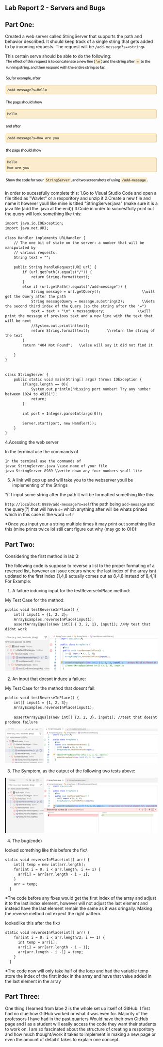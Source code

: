 Lab Report 2 - Servers and Bugs
---

Part One:
---
Created a web server called StringServer that supports the path and behavior described. It should keep track of a single string that gets added to by incoming requests. The request will be `/add-message?s=<string>`

This certain serve should be able to do the following:
![Image](contain.png)

in order to sucessfully complete this:
1.Go to Visual Studio Code and open a file titled as "Wavlet" or a resporitory and unzip it
2.Create a new file and name it however youll like mine is titled "StringServer.java" (make sure it is a java file (add the .java at the end))
3.Code in order to succesffully print out the query will look something like this:

```
import java.io.IOException;
import java.net.URI;

class Handler implements URLHandler {
    // The one bit of state on the server: a number that will be manipulated by
    // various requests.
    String text = "";

    public String handleRequest(URI url) {
        if (url.getPath().equals("/")) {
            return String.format(text);
        }
        else if (url.getPath().equals("/add-message")) {
            String message = url.getQuery();                   \\will get the Query after the path
            String messageQuery = message.substring(2);        \\Gets the second third index of the Query (so the string after the "=")
            text = text + "\n" + messageQuery;               \\will print the message of previous text and a new line with the text that will be next
            //System.out.println(text);
            return String.format(text);        \\return the string of the text
        } 
        return "404 Not Found";   \\else will say it did not find it 
    
    }
}


class StringServer {
    public static void main(String[] args) throws IOException {
        if(args.length == 0){
            System.out.println("Missing port number! Try any number between 1024 to 49151");
            return;
        }

        int port = Integer.parseInt(args[0]);

        Server.start(port, new Handler());
    }
}

```

4.Acessing the web server

In the terminal use the commands of 

```
In the terminal use the commands of 
javac StringServer.java \\use name of your file
java StringServer 8989 \\write down any four numbers youll like
```

5. A link will pop up and will take you to the webserver youll be implementing of the Strings


*if I input some string after the path it will be formatted something like this:

`http://localhost:8989/add-message?s=self`the path being `add-message` and the query(?) that will have `s=` which anything after will be whats printed
which in this case is the word `self`



*Once you input your a string multiple times it may print out something like this (mine prints twice lol still cant figure out why (may go to OH)): 




Part Two:
---
Considering the first method in lab 3:

The following code is suppose to reverse a list to the proper formating of a reversed list, however an issue occurs where the last index of the array isnt updated to the first index (1,4,8 actually comes out as 8,4,8 instead of 8,4,1) For Example:

1. A failure inducing input for the testReverseInPlace method:

My Test Case for the method:
```
public void testReverseInPlace() {
    int[] input1 = {1, 2, 3};
    ArrayExamples.reverseInPlace(input1);
    assertArrayEquals(new int[] { 3, 2, 1}, input1); //My test that didnt work 
```
![Image](failedtest.png)

2. An input that doesnt induce a failure:

My Test Case for the method that doesnt fail:
```
public void testReverseInPlace() {
    int[] input1 = {1, 2, 3};
    ArrayExamples.reverseInPlace(input1);

    assertArrayEquals(new int[] {3, 2, 3}, input1); //test that doesnt produce failure
```
![Image](passtest.png)

3. The Symptom, as the output of the following two tests above:

![Image](testoutput.png)


4. The bug(code)

looked something like this before the fix:\
```
static void reverseInPlace(int[] arr) {
    int[] temp = new int[arr.length];
    for(int i = 0; i < arr.length; i += 1) {
      arr[i] = arr[arr.length - i - 1];
    }
    arr = temp;
  }
```

*The code before any fixes would get the first index of the array and adjust it to the last index element, however will not adjust the last element and instead have the last element remain the same as it was oringally. Making the reverse method not expect the right pattern.

lookedlike this after the fix:\
```
static void reverseInPlace(int[] arr) {
    for(int i = 0; i < arr.length/2; i += 1) {
      int temp = arr[i];
      arr[i] = arr[arr.length - i - 1];
      arr[arr.length - i -1] = temp;
    }
  }

```

*The code now will only take half of the loop and had the variable temp store the index of the first index in the array and have that value added in the last element in the array


Part Three:
---

One thing I learned from labe 2 is the whole set up itself of GitHub. I first had no clue how GitHub worked or what it was even for. Majority of the professors I have had in the past quarters Would have their own GitHub page and I as a student will easily access the code they want their students to work on. I am so fascinated about the structure of creating a resporitory and how much thought/work it takes to implement in making a new page or even the amount of detail it takes to explain one concept.
